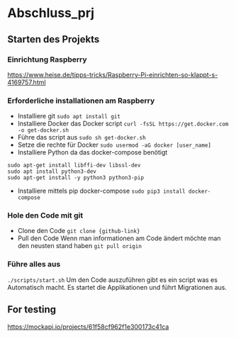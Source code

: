 # Abschluss_prj

## Starten des Projekts

### Einrichtung Raspberry
https://www.heise.de/tipps-tricks/Raspberry-Pi-einrichten-so-klappt-s-4169757.html

### Erforderliche installationen am Raspberry
- Installiere git
`sudo apt install git`
- Installiere Docker das Docker script
`curl -fsSL https://get.docker.com -o get-docker.sh`
- Führe das script aus
`sudo sh get-docker.sh`
- Setze die rechte für Docker
`sudo usermod -aG docker [user_name]`
- Installiere Python da das docker-compose benötigt
```
sudo apt-get install libffi-dev libssl-dev
sudo apt install python3-dev
sudo apt-get install -y python3 python3-pip
```
- Installiere mittels pip docker-compose
`sudo pip3 install docker-compose`



### Hole den Code mit git
- Clone den Code
`git clone {github-link}`
- Pull den Code
Wenn man informationen am Code ändert möchte man den neusten stand haben
`git pull origin`

### Führe alles aus
`./scripts/start.sh`
Um den Code auszuführen gibt es ein script was es Automatisch macht.
Es startet die Applikationen und führt Migrationen aus.




## For testing
https://mockapi.io/projects/61f58cf962f1e300173c41ca